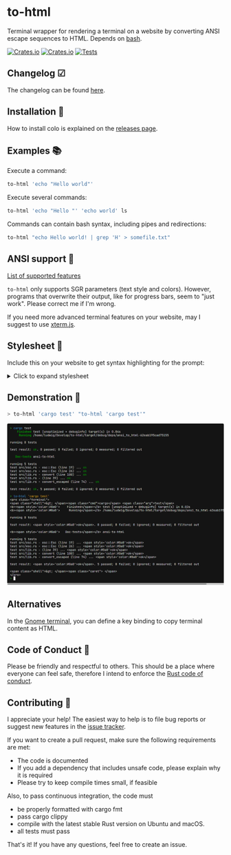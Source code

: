 # to-html

Terminal wrapper for rendering a terminal on a website by converting ANSI escape sequences to HTML. Depends on [bash](https://www.gnu.org/software/bash/).

[![Crates.io](https://img.shields.io/crates/l/to_html)](./LICENSE) [![Crates.io](https://img.shields.io/crates/v/to-html)](https://crates.io/crates/to-html) [![Tests](https://github.com/Aloso/to-html/workflows/Test/badge.svg)](https://github.com/Aloso/to-html/actions?query=workflow%3ATest)

## Changelog ☑

The changelog can be found [here](CHANGELOG.md).

## Installation 🚀

How to install colo is explained on the [releases page](https://github.com/Aloso/to-html/releases).

## Examples 📚

Execute a command:

```bash
to-html 'echo "Hello world"'
```

Execute several commands:

```bash
to-html 'echo "Hello "' 'echo world' ls
```

Commands can contain bash syntax, including pipes and redirections:


```bash
to-html "echo Hello world! | grep 'H' > somefile.txt"
```

## ANSI support 🎨

[List of supported features](https://github.com/Aloso/to-html/blob/master/crates/ansi-to-html/README.md#ansi-support)

`to-html` only supports SGR parameters (text style and colors). However, programs that overwrite their output, like for progress bars, seem to "just work". Please correct me if I'm wrong.

If you need more advanced terminal features on your website, may I suggest to use [xterm.js](https://xtermjs.org/).

## Stylesheet 💎

Include this on your website to get syntax highlighting for the prompt:

<details>
<summary>Click to expand stylesheet</summary>

```css
.terminal {
  background-color: #141414;
  overflow: auto;
  color: white;
  line-height: 120%;
}

.terminal .shell {
  color: #32d132;
  user-select: none;
  pointer-events: none;
}
.terminal .cmd {
  color: #419df3;
}
.terminal .hl {
  color: #00ffff;
  font-weight: bold;
}
.terminal .arg {
  color: white;
}
.terminal .str {
  color: #ffba24;
}
.terminal .pipe, .terminal .punct {
  color: #a2be00;
}
.terminal .flag {
  color: #ff7167;
}
.terminal .esc {
  color: #d558f5;
  font-weight: bold;
}
.terminal .caret {
  background-color: white;
  user-select: none;
}
```

</details>

## Demonstration 📸

```bash
> to-html 'cargo test' "to-html 'cargo test'"
```

![screenshot](docs/to-html.png)

## Alternatives

In the [Gnome terminal](https://help.gnome.org/users/gnome-terminal/stable/), you can define a key binding to copy terminal content as HTML.

## Code of Conduct 🤝

Please be friendly and respectful to others. This should be a place where everyone can feel safe, therefore I intend to enforce the [Rust code of conduct](https://www.rust-lang.org/policies/code-of-conduct).

## Contributing 🙌

I appreciate your help! The easiest way to help is to file bug reports or suggest new features in the [issue tracker](https://github.com/Aloso/to-html/issues).

If you want to create a pull request, make sure the following requirements are met:

* The code is documented
* If you add a dependency that includes unsafe code, please explain why it is required
* Please try to keep compile times small, if feasible

Also, to pass continuous integration, the code must

* be properly formatted with cargo fmt
* pass cargo clippy
* compile with the latest stable Rust version on Ubuntu and macOS.
* all tests must pass

That's it! If you have any questions, feel free to create an issue.
